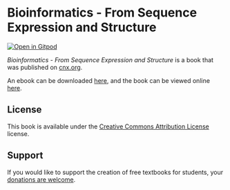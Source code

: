 # Bioinformatics - From Sequence Expression and Structure

[![Open in Gitpod](https://gitpod.io/button/open-in-gitpod.svg)](https://gitpod.io/from-referrer/)

_Bioinformatics - From Sequence Expression and Structure_ is a book that was published on [cnx.org](https://cnx.org/).

An ebook can be downloaded [here](https://github.com/cnx-user-books/cnxbook-bioinformatics-from-sequence-expression-and-structure/releases/latest), and the book can be viewed online [here](https://github.com/cnx-user-books/cnxbook-bioinformatics-from-sequence-expression-and-structure/releases/latest).

## License
This book is available under the [Creative Commons Attribution License](./LICENSE) license.

## Support
If you would like to support the creation of free textbooks for students, your [donations are welcome](https://riceconnect.rice.edu/donation/support-openstax-banner).
